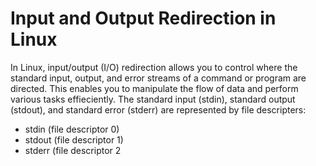 # Input and Output Redirection in Linux
In Linux, input/output (I/O) redirection allows you to control where the
standard input, output, and error streams of a command or program are directed.
This enables you to manipulate the flow of data and perform various tasks effieciently. The standard input (stdin), standard output (stdout), and standard error (stderr) are represented by file descripters:
- stdin (file descriptor 0)
- stdout (file descriptor 1)
- stderr (file descriptor 2
